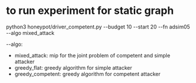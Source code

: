 # to run experiment for static graph
python3 honeypot/driver_competent.py --budget 10 --start 20 --fn adsim05 --algo mixed_attack

--algo:
  - mixed_attack: mip for the joint problem of competent and simple attacker
  - greedy_flat: greedy algorithm for simple attacker
  - greedy_competent: greedy algorithm for competent attacker
